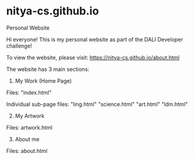 # nitya-cs.github.io
Personal Website

Hi everyone! This is my personal website as part of the DALI Developer challenge!

To view the website, please visit: https://nitya-cs.github.io/about.html

The website has 3 main sections: 
1. My Work (Home Page)

Files:  "index.html"

Individual sub-page files:
"ling.html"
"science.html"
"art.html"
"ldm.html"
    
2. My Artwork 

Files:  artwork.html
    
3. About me

Files:  about.html
    

